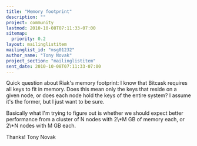 ```yaml
---
title: "Memory footprint"
description: ""
project: community
lastmod: 2010-10-08T07:11:33-07:00
sitemap:
  priority: 0.2
layout: mailinglistitem
mailinglist_id: "msg01232"
author_name: "Tony Novak"
project_section: "mailinglistitem"
sent_date: 2010-10-08T07:11:33-07:00
---
```



Quick question about Riak's memory footprint: I know that Bitcask
requires all keys to fit in memory. Does this mean only the keys that
reside on a given node, or does each node hold the keys of the entire
system? I assume it's the former, but I just want to be sure.

Basically what I'm trying to figure out is whether we should expect
better performance from a cluster of N nodes with 2\\*M GB of memory
each, or 2\\*N nodes with M GB each.

Thanks!
Tony Novak

